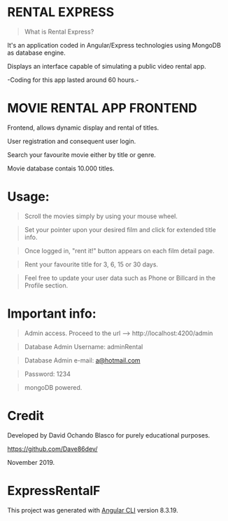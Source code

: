 # RENTAL EXPRESS

>What is Rental Express?

It's an application coded in Angular/Express technologies using MongoDB as database engine.

Displays an interface capable of simulating a public video rental app.

-Coding for this app lasted around 60 hours.-

# MOVIE RENTAL APP FRONTEND

Frontend, allows dynamic display and rental of titles. 

User registration and consequent user login.  

Search your favourite movie either by title or genre. 

Movie database contais 10.000 titles.

# Usage:

>Scroll the movies simply by using your mouse wheel.

>Set your pointer upon your desired film and click for extended title info.

>Once logged in, "rent it!" button appears on each film detail page.

>Rent your favourite title for 3, 6, 15 or 30 days.

>Feel free to update your user data such as Phone or Billcard in the Profile section.

# Important info:

> Admin access. Proceed to the url --> http://localhost:4200/admin

> Database Admin Username: adminRental

> Database Admin e-mail: a@hotmail.com

> Password: 1234

> mongoDB powered.

# Credit

Developed by David Ochando Blasco for purely educational purposes.

https://github.com/Dave86dev/

November 2019.


# ExpressRentalF

This project was generated with [Angular CLI](https://github.com/angular/angular-cli) version 8.3.19.





